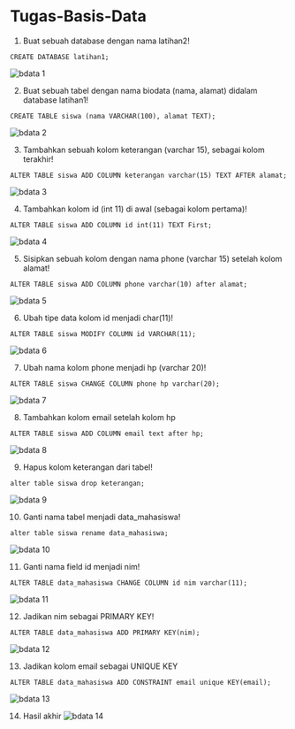 # Tugas-Basis-Data

1. Buat sebuah database dengan nama latihan2!
``` 
CREATE DATABASE latihan1;
```
![bdata 1](https://user-images.githubusercontent.com/115356128/229334957-bac06184-b49b-4fd3-b0c4-f241e0881d68.png)


2. Buat sebuah tabel dengan nama biodata (nama, alamat) didalam
database latihan1!
```
CREATE TABLE siswa (nama VARCHAR(100), alamat TEXT);
```
![bdata 2](https://user-images.githubusercontent.com/115356128/229334988-a9ac6897-3f66-46ef-a831-d19ce13d1b34.png)


3. Tambahkan sebuah kolom keterangan (varchar 15), sebagai kolom
terakhir!
```
ALTER TABLE siswa ADD COLUMN keterangan varchar(15) TEXT AFTER alamat;
```
![bdata 3](https://user-images.githubusercontent.com/115356128/229334996-3b8ed532-96ae-487f-a753-c6bfe61ae9bb.png)


4. Tambahkan kolom id (int 11) di awal (sebagai kolom pertama)!
```
ALTER TABLE siswa ADD COLUMN id int(11) TEXT First;
```
![bdata 4](https://user-images.githubusercontent.com/115356128/229335001-339d3972-e0ec-41a1-8b07-419fc6adc5cd.png)


5. Sisipkan sebuah kolom dengan nama phone (varchar 15) setelah
kolom alamat!
```
ALTER TABLE siswa ADD COLUMN phone varchar(10) after alamat;
```
![bdata 5](https://user-images.githubusercontent.com/115356128/229335004-06620cf0-2fc1-4f9c-a69b-0c527071307c.png)


6. Ubah tipe data kolom id menjadi char(11)!
```
ALTER TABLE siswa MODIFY COLUMN id VARCHAR(11);
```
![bdata 6](https://user-images.githubusercontent.com/115356128/229335014-14aa7f4f-87bb-49c1-8cd6-100d4082bca0.png)


7. Ubah nama kolom phone menjadi hp (varchar 20)!
```
ALTER TABLE siswa CHANGE COLUMN phone hp varchar(20);
```
![bdata 7](https://user-images.githubusercontent.com/115356128/229335021-30d15d7f-64e3-4939-8923-369f1b1e7802.png)


8. Tambahkan kolom email setelah kolom hp
```
ALTER TABLE siswa ADD COLUMN email text after hp;
```
![bdata 8](https://user-images.githubusercontent.com/115356128/229335037-bcf5a062-5d3c-4a25-a586-8b657acc9d7b.png)


9. Hapus kolom keterangan dari tabel!
```
alter table siswa drop keterangan;
```
![bdata 9](https://user-images.githubusercontent.com/115356128/229335044-7a78c3fb-76e4-4c99-bdb7-8d6c4e0e71e0.png)


10. Ganti nama tabel menjadi data_mahasiswa!
```
alter table siswa rename data_mahasiswa;
```
![bdata 10](https://user-images.githubusercontent.com/115356128/229335046-b7547cd1-98e1-4627-b209-19b33cc21ed4.png)


11. Ganti nama field id menjadi nim!
```
ALTER TABLE data_mahasiswa CHANGE COLUMN id nim varchar(11);
```
![bdata 11](https://user-images.githubusercontent.com/115356128/229335050-1590d861-4af9-4a19-aac0-adb34e40135e.png)


12. Jadikan nim sebagai PRIMARY KEY!
```
ALTER TABLE data_mahasiswa ADD PRIMARY KEY(nim);
```
![bdata 12](https://user-images.githubusercontent.com/115356128/229335054-583270b2-e5ad-4ce9-b54a-c6f89f0b44a2.png)


13. Jadikan kolom email sebagai UNIQUE KEY
```
ALTER TABLE data_mahasiswa ADD CONSTRAINT email unique KEY(email);
```
![bdata 13](https://user-images.githubusercontent.com/115356128/229335058-3e334837-dd2c-4efa-aab4-62b766f35f06.png)


14. Hasil akhir
![bdata 14](https://user-images.githubusercontent.com/115356128/229335067-6f9423e3-aa30-4d59-8326-7fe6d6739f6e.png)
